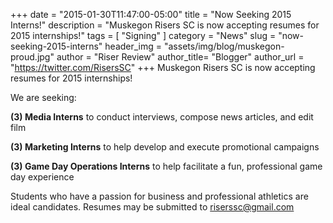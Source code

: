 +++
date        = "2015-01-30T11:47:00-05:00"
title       = "Now Seeking 2015 Interns!"
description = "Muskegon Risers SC is now accepting resumes for 2015 internships!"
tags        = [ "Signing" ]
category    = "News"
slug        = "now-seeking-2015-interns"
header_img	= "assets/img/blog/muskegon-proud.jpg"
author		= "Riser Review"
author_title= "Blogger"
author_url	= "https://twitter.com/RisersSC"
+++
Muskegon Risers SC is now accepting resumes for 2015 internships!

We are seeking:

**(3) Media Interns** to conduct interviews, compose news articles, and edit film

**(3) Marketing Interns** to help develop and execute promotional campaigns

**(3) Game Day Operations Interns** to help facilitate a fun, professional game day experience

Students who have a passion for business and professional athletics are ideal candidates. Resumes may be submitted to [riserssc@gmail.com](mailto:riserssc@gmail.com)
